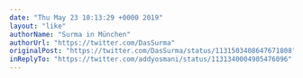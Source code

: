 ```yaml
---
date: "Thu May 23 10:13:29 +0000 2019"
layout: "like"
authorName: "Surma in München"
authorUrl: "https://twitter.com/DasSurma"
originalPost: "https://twitter.com/DasSurma/status/1131503408647671808"
inReplyTo: "https://twitter.com/addyosmani/status/1131340004905476096"
---
```

